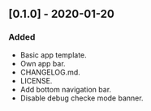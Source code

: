 ## [0.1.0] - 2020-01-20
### Added
- Basic app template.
- Own app bar.
- CHANGELOG.md.
- LICENSE.
- Add bottom navigation bar.
- Disable debug checke mode banner.